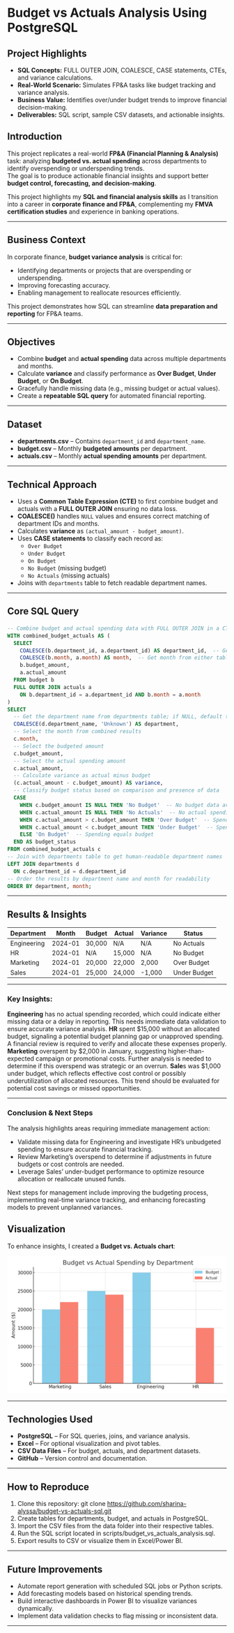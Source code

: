 # Budget vs Actuals Analysis Using PostgreSQL

## Project Highlights 
- **SQL Concepts:** FULL OUTER JOIN, COALESCE, CASE statements, CTEs, and variance calculations.  
- **Real-World Scenario:** Simulates FP&A tasks like budget tracking and variance analysis.  
- **Business Value:** Identifies over/under budget trends to improve financial decision-making.  
- **Deliverables:** SQL script, sample CSV datasets, and actionable insights.

## Introduction
This project replicates a real-world **FP&A (Financial Planning & Analysis)** task: analyzing **budgeted vs. actual spending** across departments to identify overspending or underspending trends.  
The goal is to produce actionable financial insights and support better **budget control, forecasting, and decision-making**.  

This project highlights my **SQL and financial analysis skills** as I transition into a career in **corporate finance and FP&A**, complementing my **FMVA certification studies** and experience in banking operations.

---

## Business Context
In corporate finance, **budget variance analysis** is critical for:
- Identifying departments or projects that are overspending or underspending.
- Improving forecasting accuracy.
- Enabling management to reallocate resources efficiently.
  
This project demonstrates how SQL can streamline **data preparation and reporting** for FP&A teams.

---

## Objectives
- Combine **budget** and **actual spending** data across multiple departments and months.
- Calculate **variance** and classify performance as **Over Budget**, **Under Budget**, or **On Budget**.
- Gracefully handle missing data (e.g., missing budget or actual values).
- Create a **repeatable SQL query** for automated financial reporting.

---

## Dataset
- **departments.csv** – Contains `department_id` and `department_name`.
- **budget.csv** – Monthly **budgeted amounts** per department.
- **actuals.csv** – Monthly **actual spending amounts** per department.

---

## Technical Approach
- Uses a **Common Table Expression (CTE)** to first combine budget and actuals with a **FULL OUTER JOIN** ensuring no data loss.
- **COALESCE()** handles `NULL` values and ensures correct matching of department IDs and months.
- Calculates **variance** as `(actual_amount - budget_amount)`.
- Uses **CASE statements** to classify each record as:
  - `Over Budget`
  - `Under Budget`
  - `On Budget`
  - `No Budget` (missing budget)
  - `No Actuals` (missing actuals)
- Joins with `departments` table to fetch readable department names.

---

## Core SQL Query

```sql
-- Combine budget and actual spending data with FULL OUTER JOIN in a CTE
WITH combined_budget_actuals AS (
  SELECT
    COALESCE(b.department_id, a.department_id) AS department_id,  -- Get department_id from either table
    COALESCE(b.month, a.month) AS month,  -- Get month from either table
    b.budget_amount,
    a.actual_amount
  FROM budget b
  FULL OUTER JOIN actuals a
    ON b.department_id = a.department_id AND b.month = a.month
)
SELECT
  -- Get the department name from departments table; if NULL, default to 'Unknown'
  COALESCE(d.department_name, 'Unknown') AS department,
  -- Select the month from combined results
  c.month,
  -- Select the budgeted amount
  c.budget_amount,
  -- Select the actual spending amount
  c.actual_amount,
  -- Calculate variance as actual minus budget
  (c.actual_amount - c.budget_amount) AS variance,
  -- Classify budget status based on comparison and presence of data
  CASE
    WHEN c.budget_amount IS NULL THEN 'No Budget'  -- No budget data available
    WHEN c.actual_amount IS NULL THEN 'No Actuals'  -- No actual spending data available
    WHEN c.actual_amount > c.budget_amount THEN 'Over Budget'  -- Spending exceeds budget
    WHEN c.actual_amount < c.budget_amount THEN 'Under Budget'  -- Spending less than budget
    ELSE 'On Budget'  -- Spending equals budget
  END AS budget_status
FROM combined_budget_actuals c
-- Join with departments table to get human-readable department names
LEFT JOIN departments d
  ON c.department_id = d.department_id
-- Order the results by department name and month for readability
ORDER BY department, month;

```
---

## Results & Insights

| Department  | Month    | Budget  | Actual  | Variance | Status        |
|-------------|----------|---------|---------|----------|---------------|
| Engineering | 2024-01  | 30,000  | N/A     | N/A      | No Actuals    |
| HR          | 2024-01  | N/A     | 15,000  | N/A      | No Budget     |
| Marketing   | 2024-01  | 20,000  | 22,000  | 2,000    | Over Budget   |
| Sales       | 2024-01  | 25,000  | 24,000  | -1,000   | Under Budget  |

--- 

### Key Insights:

**Engineering** has no actual spending recorded, which could indicate either missing data or a delay in reporting. This needs immediate data validation to ensure accurate variance analysis.
**HR** spent $15,000 without an allocated budget, signaling a potential budget planning gap or unapproved spending. A financial review is required to verify and allocate these expenses properly.
**Marketing** overspent by $2,000 in January, suggesting higher-than-expected campaign or promotional costs. Further analysis is needed to determine if this overspend was strategic or an overrun.
**Sale**s was $1,000 under budget, which reflects effective cost control or possibly underutilization of allocated resources. This trend should be evaluated for potential cost savings or missed opportunities.

---

### Conclusion & Next Steps ### 

The analysis highlights areas requiring immediate management action:

- Validate missing data for Engineering and investigate HR’s unbudgeted spending to ensure accurate financial tracking.
- Review Marketing’s overspend to determine if adjustments in future budgets or cost controls are needed.
- Leverage Sales’ under-budget performance to optimize resource allocation or reallocate unused funds.

Next steps for management include improving the budgeting process, implementing real-time variance tracking, and enhancing forecasting models to prevent unplanned variances.

## Visualization ## 

To enhance insights, I created a **Budget vs. Actuals chart**:

![Budget vs Actual Chart](images/budget_vs_actual_chart.png)

--- 

## Technologies Used

- **PostgreSQL** – For SQL queries, joins, and variance analysis.  
- **Excel** – For optional visualization and pivot tables.  
- **CSV Data Files** – For budget, actuals, and department datasets.  
- **GitHub** – Version control and documentation.

---

## How to Reproduce

1. Clone this repository:
   git clone https://github.com/sharina-alyssa/budget-vs-actuals-sql.git
2. Create tables for departments, budget, and actuals in PostgreSQL.
3. Import the CSV files from the data folder into their respective tables.
4. Run the SQL script located in scripts/budget_vs_actuals_analysis.sql.
5. Export results to CSV or visualize them in Excel/Power BI.

---

## Future Improvements 

- Automate report generation with scheduled SQL jobs or Python scripts.
- Add forecasting models based on historical spending trends.
- Build interactive dashboards in Power BI to visualize variances dynamically.
- Implement data validation checks to flag missing or inconsistent data.

---

